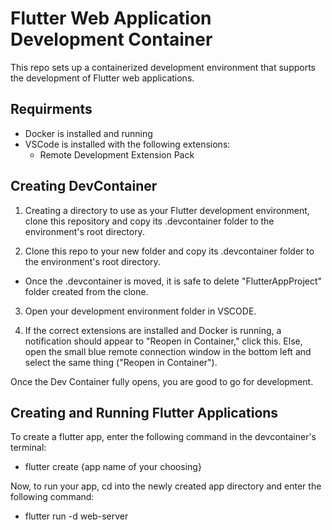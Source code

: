 # Flutter Web Application Development Container

This repo sets up a containerized development environment that supports the development of Flutter web applications.

## Requirments
* Docker is installed and running
* VSCode is installed with the following extensions:
  * Remote Development Extension Pack

## Creating DevContainer
1. Creating a directory to use as your Flutter development environment, clone this repository and copy its .devcontainer folder to the environment's root directory.

2. Clone this repo to your new folder and copy its .devcontainer folder to the environment's root directory.  
* Once the .devcontainer is moved, it is safe to delete "FlutterAppProject" folder created from the clone.

3. Open your development environment folder in VSCODE.  

4. If the correct extensions are installed and Docker is running, a notification should appear to "Reopen in Container," click this. Else, open the small blue remote connection window in the bottom left and select the same thing ("Reopen in Container").  

Once the Dev Container fully opens, you are good to go for development.

## Creating and Running Flutter Applications
To create a flutter app, enter the following command in the devcontainer's terminal:
* flutter create {app name of your choosing}  

Now, to run your app, cd into the newly created app directory and enter the following command:
* flutter run -d web-server